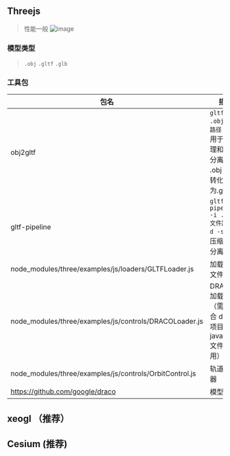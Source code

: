 ## Threejs

> 性能一般
> ![image](https://note.youdao.com/yws/res/2101/E4AD60C534E544A78CF5E2E26B96DBF2)

### 模型类型

> `.obj` `.gltf` `.glb`

### 工具包

| 包名                                                    | 描述                                                                     |
| ------------------------------------------------------- | ------------------------------------------------------------------------ |
| obj2gltf                                                | `gltf -i .obj文件路径 -t` -t 用于将纹理和模型分离， .obj 文件转化为.gltf |
| gltf-pipeline                                           | `gltf-pipeline -i .gltf文件路径 -d -s` -d 压缩 -s 分离                   |
| node_modules/three/examples/js/loaders/GLTFLoader.js    | 加载 gltf 文件                                                           |
| node_modules/three/examples/js/controls/DRACOLoader.js  | DRACO 加载器（需要配合 draco 项目下的 javascript 文件夹使用）            |
| node_modules/three/examples/js/controls/OrbitControl.js | 轨道控制器                                                               |
| https://github.com/google/draco                         | 模型压缩                                                                 |

## xeogl （推荐）

## Cesium (推荐)

